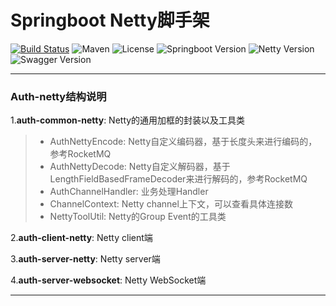 # Springboot Netty脚手架

[![Build Status](https://img.shields.io/badge/Build-ZhiQinlsZhen-red)](https://github.com/ZhiQinIsZhen/spring-security-demo)
![Maven](https://img.shields.io/maven-central/v/org.apache.dubbo/dubbo.svg)
![License](https://img.shields.io/github/license/alibaba/dubbo.svg)
![Springboot Version](https://img.shields.io/badge/Springboot-2.7.18-brightgreen)
![Netty Version](https://img.shields.io/badge/Netty-4.1.109.Final-brightgreen)
![Swagger Version](https://img.shields.io/badge/knife4j-4.5.0-brightgreen)

---

### Auth-netty结构说明
1.**auth-common-netty**: Netty的通用加框的封装以及工具类
> + AuthNettyEncode: Netty自定义编码器，基于长度头来进行编码的，参考RocketMQ
> + AuthNettyDecode: Netty自定义解码器，基于LengthFieldBasedFrameDecoder来进行解码的，参考RocketMQ
> + AuthChannelHandler: 业务处理Handler
> + ChannelContext: Netty channel上下文，可以查看具体连接数
> + NettyToolUtil: Netty的Group Event的工具类

2.**auth-client-netty**: Netty client端

3.**auth-server-netty**: Netty server端

4.**auth-server-websocket**: Netty WebSocket端

---